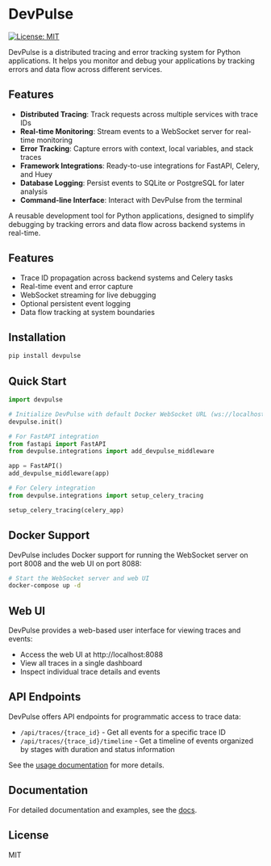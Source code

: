 # DevPulse

[![License: MIT](https://img.shields.io/badge/License-MIT-yellow.svg)](https://opensource.org/licenses/MIT)

DevPulse is a distributed tracing and error tracking system for Python applications. It helps you monitor and debug your applications by tracking errors and data flow across different services.

## Features

- **Distributed Tracing**: Track requests across multiple services with trace IDs
- **Real-time Monitoring**: Stream events to a WebSocket server for real-time monitoring
- **Error Tracking**: Capture errors with context, local variables, and stack traces
- **Framework Integrations**: Ready-to-use integrations for FastAPI, Celery, and Huey
- **Database Logging**: Persist events to SQLite or PostgreSQL for later analysis
- **Command-line Interface**: Interact with DevPulse from the terminal

A reusable development tool for Python applications, designed to simplify debugging by tracking errors and data flow across backend systems in real-time.

## Features

- Trace ID propagation across backend systems and Celery tasks
- Real-time event and error capture
- WebSocket streaming for live debugging
- Optional persistent event logging
- Data flow tracking at system boundaries

## Installation

```bash
pip install devpulse
```

## Quick Start

```python
import devpulse

# Initialize DevPulse with default Docker WebSocket URL (ws://localhost:8008)
devpulse.init()

# For FastAPI integration
from fastapi import FastAPI
from devpulse.integrations import add_devpulse_middleware

app = FastAPI()
add_devpulse_middleware(app)

# For Celery integration
from devpulse.integrations import setup_celery_tracing

setup_celery_tracing(celery_app)
```

## Docker Support

DevPulse includes Docker support for running the WebSocket server on port 8008 and the web UI on port 8088:

```bash
# Start the WebSocket server and web UI
docker-compose up -d
```

## Web UI

DevPulse provides a web-based user interface for viewing traces and events:

- Access the web UI at http://localhost:8088
- View all traces in a single dashboard
- Inspect individual trace details and events

## API Endpoints

DevPulse offers API endpoints for programmatic access to trace data:

- `/api/traces/{trace_id}` - Get all events for a specific trace ID
- `/api/traces/{trace_id}/timeline` - Get a timeline of events organized by stages with duration and status information

See the [usage documentation](docs/usage.md) for more details.

## Documentation

For detailed documentation and examples, see the [docs](docs/).

## License

MIT